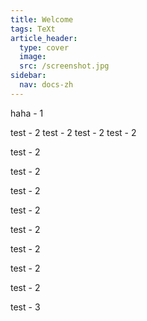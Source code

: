 ```yaml
---
title: Welcome
tags: TeXt
article_header:
  type: cover
  image:
  src: /screenshot.jpg
sidebar:
  nav: docs-zh
---
```


haha - 1

test - 2
test - 2
test - 2
test - 2


test - 2


test - 2




test - 2



test - 2



test - 2





test - 2




test - 2



test - 2

test - 3 